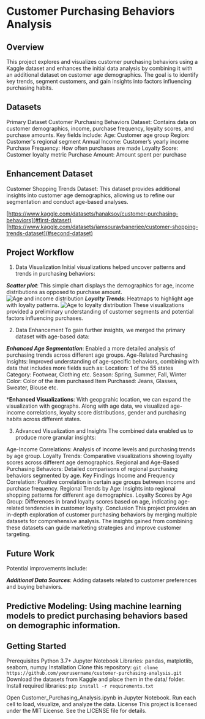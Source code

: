 # Customer Purchasing Behaviors Analysis

## Overview
This project explores and visualizes customer purchasing behaviors using a Kaggle dataset and enhances the initial data analysis by combining it with an additional dataset on customer age demographics. The goal is to identify key trends, segment customers, and gain insights into factors influencing purchasing habits.

## Datasets
Primary Dataset
<a name="first-dataset">Customer Purchasing Behaviors Dataset</a>: Contains data on customer demographics, income, purchase frequency, loyalty scores, and purchase amounts. Key fields include:
Age: Customer age group
Region: Customer's regional segment
Annual Income: Customer’s yearly income
Purchase Frequency: How often purchases are made
Loyalty Score: Customer loyalty metric
Purchase Amount: Amount spent per purchase
## Enhancement Dataset
<a name="second-dataset">Customer Shopping Trends Dataset</a>: This dataset provides additional insights into customer age demographics, allowing us to refine our segmentation and conduct age-based analyses.

[https://www.kaggle.com/datasets/hanaksoy/customer-purchasing-behaviors](#first-dataset)
[https://www.kaggle.com/datasets/iamsouravbanerjee/customer-shopping-trends-dataset](#second-dataset)

## Project Workflow
1. Data Visualization
Initial visualizations helped uncover patterns and trends in purchasing behaviors:

***Scatter plot***: This simple chart displays the demographics for age, income distributions as opposed to purchase amount.
![Age and income distribution](https://github.com/ychenhq/comp4471/images/age_to_income.png)
***Loyalty Trends***: Heatmaps to highlight age with loyalty patterns.
![Age to loyalty distribution](https://github.com/ychenhq/comp4471/images/loyalty_to_age.png)
These visualizations provided a preliminary understanding of customer segments and potential factors influencing purchases.

2. Data Enhancement
To gain further insights, we merged the primary dataset with age-based data:

***Enhanced Age Segmentation***: Enabled a more detailed analysis of purchasing trends across different age groups.
Age-Related Purchasing Insights: Improved understanding of age-specific behaviors, combining with data that includes more fields such as:
Location: 1 of the 55 states
Category: Footwear, Clothing etc.
Season: Spring, Summer, Fall, Winter
Color: Color of the item purchased
Item Purchased: Jeans, Glasses, Sweater, Blouse etc.

***Enhanced Visualizations**: With geopgrahic location, we can expand the visualization with geographs. Along with age data, we visualized age-income correlations, loyalty score distributions, gender and purchasing habits across different states.

3. Advanced Visualization and Insights
The combined data enabled us to produce more granular insights:

Age-Income Correlations: Analysis of income levels and purchasing trends by age group.
Loyalty Trends: Comparative visualizations showing loyalty scores across different age demographics.
Regional and Age-Based Purchasing Behaviors: Detailed comparisons of regional purchasing behaviors segmented by age.
Key Findings
Income and Frequency Correlation: Positive correlation in certain age groups between income and purchase frequency.
Regional Trends by Age: Insights into regional shopping patterns for different age demographics.
Loyalty Scores by Age Group: Differences in brand loyalty scores based on age, indicating age-related tendencies in customer loyalty.
Conclusion
This project provides an in-depth exploration of customer purchasing behaviors by merging multiple datasets for comprehensive analysis. The insights gained from combining these datasets can guide marketing strategies and improve customer targeting.

## Future Work
Potential improvements include:

***Additional Data Sources***: Adding datasets related to customer preferences and buying behaviors.

## Predictive Modeling: Using machine learning models to predict purchasing behaviors based on demographic information.

## Getting Started
Prerequisites
Python 3.7+
Jupyter Notebook
Libraries: pandas, matplotlib, seaborn, numpy
Installation
Clone this repository:
`git clone https://github.com/yourusername/customer-purchasing-analysis.git`
Download the datasets from Kaggle and place them in the data/ folder.
Install required libraries:
`pip install -r requirements.txt`

Open Customer_Purchasing_Analysis.ipynb in Jupyter Notebook.
Run each cell to load, visualize, and analyze the data.
License
This project is licensed under the MIT License. See the LICENSE file for details.

